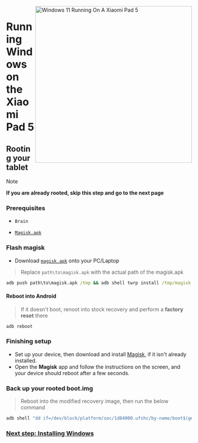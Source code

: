 <img align="right" src="https://raw.githubusercontent.com/erdilS/Port-Windows-11-Xiaomi-Pad-5/main/nabu.png" width="425" alt="Windows 11 Running On A Xiaomi Pad 5">

# Running Windows on the Xiaomi Pad 5

## Rooting your tablet
> [!NOTE]
> **If you are already rooted, skip this step and go to the next page**

### Prerequisites
- ```Brain```

- [```Magisk.apk```](https://github.com/topjohnwu/Magisk/releases/latest)

### Flash magisk 
- Download [`magisk.apk`](https://github.com/topjohnwu/Magisk/releases/latest) onto your PC/Laptop 
> Replace `path\to\magisk.apk` with the actual path of the magisk.apk
```cmd
adb push path\to\magisk.apk /tmp && adb shell twrp install /tmp/magisk.apk
```

#### Reboot into Android
> If it doesn't boot, renoot into stock recovery and perform a **factory reset** there
```cmd
adb reboot
```

### Finishing setup
- Set up your device, then download and install [Magisk](https://github.com/topjohnwu/Magisk/releases/latest), if it isn't already installed.
- Open the **Magisk** app and follow the instructions on the screen, and your device should reboot after a few seconds.

### Back up your rooted boot.img
> Reboot into the modified recovery image, then run the below command
```cmd
adb shell "dd if=/dev/block/platform/soc/1d84000.ufshc/by-name/boot$(getprop ro.boot.slot_suffix) of=/tmp/rooted_boot.img" && adb pull /tmp/rooted_boot.img
```

### [Next step: Installing Windows](/guide/English/3-install-en.md)





































